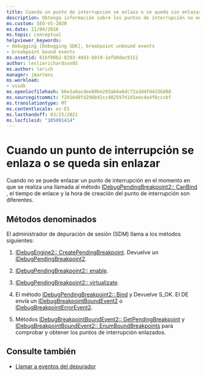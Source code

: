 ```yaml
---
title: Cuando un punto de interrupción se enlaza o se queda sin enlazar | Microsoft Docs
description: Obtenga información sobre los puntos de interrupción no enlazados. Cuando no se puede enlazar un punto de interrupción en el momento en que se realiza una llamada, el tiempo de enlace y la hora de creación del punto de interrupción son diferentes.
ms.custom: SEO-VS-2020
ms.date: 11/04/2016
ms.topic: conceptual
helpviewer_keywords:
- debugging [Debugging SDK], breakpoint unbound events
- breakpoint bound events
ms.assetid: 61bf00b2-8293-49d3-b919-1efb0dec9151
author: leslierichardson95
ms.author: lerich
manager: jmartens
ms.workload:
- vssdk
ms.openlocfilehash: b6e1a6acdee89be293ab4a6dc72a3d4fd4336d88
ms.sourcegitcommit: f2916d8fd296b92cc402597d1d1eecda4f6cccbf
ms.translationtype: MT
ms.contentlocale: es-ES
ms.lasthandoff: 03/25/2021
ms.locfileid: "105091414"
---
```

# <a name="when-a-breakpoint-binds-or-becomes-unbound"></a>Cuando un punto de interrupción se enlaza o se queda sin enlazar
Cuando no se puede enlazar un punto de interrupción en el momento en que se realiza una llamada al método [IDebugPendingBreakpoint2:: CanBind](../../extensibility/debugger/reference/idebugpendingbreakpoint2-canbind.md) , el tiempo de enlace y la hora de creación del punto de interrupción son diferentes.

## <a name="methods-called"></a>Métodos denominados
 El administrador de depuración de sesión (SDM) llama a los métodos siguientes:

1. [IDebugEngine2:: CreatePendingBreakpoint](../../extensibility/debugger/reference/idebugengine2-creatependingbreakpoint.md). Devuelve un [IDebugPendingBreakpoint2](../../extensibility/debugger/reference/idebugpendingbreakpoint2.md).

2. [IDebugPendingBreakpoint2:: enable](../../extensibility/debugger/reference/idebugpendingbreakpoint2-enable.md).

3. [IDebugPendingBreakpoint2:: virtualizate](../../extensibility/debugger/reference/idebugpendingbreakpoint2-virtualize.md).

4. El método [IDebugPendingBreakpoint2:: Bind](../../extensibility/debugger/reference/idebugpendingbreakpoint2-bind.md) y Devuelve S_OK. El DE envía un [IDebugBreakpointBoundEvent2](../../extensibility/debugger/reference/idebugbreakpointboundevent2.md) o [IDebugBreakpointErrorEvent2](../../extensibility/debugger/reference/idebugbreakpointerrorevent2.md).

5. Métodos [IDebugBreakpointBoundEvent2:: GetPendingBreakpoint](../../extensibility/debugger/reference/idebugbreakpointboundevent2-getpendingbreakpoint.md) y [IDebugBreakpointBoundEvent2:: EnumBoundBreakpoints](../../extensibility/debugger/reference/idebugbreakpointboundevent2-enumboundbreakpoints.md) para comprobar y obtener los puntos de interrupción enlazados.

## <a name="see-also"></a>Consulte también
- [Llamar a eventos del depurador](../../extensibility/debugger/calling-debugger-events.md)
